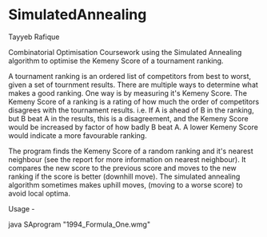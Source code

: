 # SimulatedAnnealing

Tayyeb Rafique

Combinatorial Optimisation Coursework using the Simulated Annealing algorithm to optimise the Kemeny Score of a tournament ranking.

A tournament ranking is an ordered list of competitors from best to worst, given a set of tournment results.
There are multiple ways to determine what makes a good ranking. One way is by measuring it's Kemeny Score.
The Kemeny Score of a ranking is a rating of how much the order of competitors disagrees with the tournament results.
i.e. If A is ahead of B in the ranking, but B beat A in the results, this is a disagreement, and the Kemeny Score would be increased by factor of how badly B beat A.
A lower Kemeny Score would indicate a more favourable ranking.

The program finds the Kemeny Score of a random ranking and it's nearest neighbour (see the report for more information on nearest neighbour).
It compares the new score to the previous score and moves to the new ranking if the score is better (downhill move).
The simulated annealing algorithm sometimes makes uphill moves, (moving to a worse score) to avoid local optima.

Usage -

java SAprogram "1994_Formula_One.wmg"
